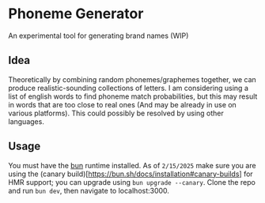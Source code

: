 # Phoneme Generator

An experimental tool for generating brand names (WIP)

## Idea

Theoretically by combining random phonemes/graphemes together, we can produce realistic-sounding collections of letters. I am considering using a list of english words to find phoneme match probabilities, but this may result in words that are too close to real ones (And may be already in use on various platforms). This could possibly be resolved by using other languages.

## Usage

You must have the [bun](https://bun.sh/) runtime installed. As of `2/15/2025` make sure you are using the (canary build)[https://bun.sh/docs/installation#canary-builds] for HMR support; you can upgrade using `bun upgrade --canary`. Clone the repo and run `bun dev`, then navigate to localhost:3000.